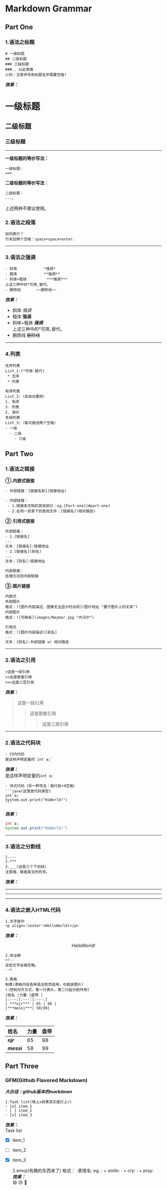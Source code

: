 # Markdown Grammar
## Part One
### 1.语法之标题  
	# 一级标题
	## 二级标题
	### 三级标题
	###.. 以此类推
	小坑：注意井号和标题名中需要空格!  
***效果：***
# 一级标题
## 二级标题
### 三级标题
---  

**一级标题的等价写法：**  

	一级标题:  
	===  
**二级标题的等价写法：**  

	二级标题：
	---。
上述两种不建议使用。  

### 2.语法之段落
	如何换行？
	行末加两个空格：space+space+enter.
---
### 3.语法之强调  
	- 斜体 			*强调*
	- 粗体 			**强调**
	- 斜体+粗体 	 	***强调***
	上述三种中的*可用_替代。
	- 删除线 	 	~~删除线~~  
***效果：***  
- 斜体 			*强调*
- 粗体 			**强调**
- 斜体+粗体 	 	***强调***  
上述三种中的*可用_替代。
- 删除线 	 	~~删除线~~ 
---
### 4.列表
	无序列表
	List_1:(*可用-替代)
	 * 无序
	 * 列表  
	
	有序列表
	List_2:（会自动重排）  
	1. 有序  
	3. 列表
	2. 演示	  
	多级列表
	List_3:（每次缩进两个空格）
	- 一级
	  - 二级
	    - 三级
## Part Two
### 1.语法之链接
**①.内嵌式链接**  
  
    - 外部链接：[链接名称](链接地址)  

	- 内部链接：  
	 - 1.链接本文档的其他部分：eg.[Part-one](#part-one)  
	 - 2.在同一目录下的其他文件：[链接名](相对路径)  

**②.引用式链接**  
	
	外部链接：
	- 1.[链接名]
	...
	文末：[链接名]:链接地址
	- 2.[链接名](别名)
	...
	文末：[别名]:链接地址  
	
	内部链接：
	处理方式同内部链接
**③.图片链接**  

	内嵌式
	外部图片  
	格式：![图片内容描述，图像无法显示时出现](图片地址 "置于图片上的文本")
	内部图片  
	格式：![可缺省](images/Neymar.jpg "内马尔")  
  
    引用式
	格式：![图片内容描述][别名]
	...
	文末：[别名]:外部链接 or 相对路径
---
### 2.语法之引用  

	>这是一段引用  
	>>这是嵌套引用
	>>>这是三层引用
***效果：***
>这是一段引用  
>>这是嵌套引用
>>>这是三层引用
---
### 2.语法之代码块  
	- 行内代码
	是这样声明变量的`int a;`  
***效果：***  
是这样声明变量的`int a;`  

	- 块式代码（另一种写法：每行前+4空格）
	```java(这里放代码类型)
	int a;
	System.out.print("HiWorld!")
	```
***效果：***  
```java
int a;
System.out.print("HiWorld!")
```

---
### 3.语法之分割线  
	1.---
	2.***
	3.___(这是三个下划线)
	注意哦，都是英文的符号。
***效果：***  
***
---
___  

### 4.语法之嵌入HTML代码
	1.文字居中
	<p align='center'>HelloWorld!</p>  
***效果：***
<p align='center'>HelloWorld!</p>  
	  
	2.块注释  
	<!--
	这些文字会被忽略。
	-->
	  
	3.表格
	制表(表格内容各种语法依然适用，也能装图片)
	(:控制对齐方式，第一行表头，第二行起分割作用)
	|姓名 |力量 |盘带 |  
	|:---:|:---:|:---:|  
	| ***njr*** | 65 | 98 |  
	|***messi***| 58|99|  
***效果：***  

|姓名 |力量 |盘带 |  
|:---|:---|:---|  
| ***njr*** | 65 | 98 |  
|***messi***| 58|99|  

## Part Three  
### GFM(Github Flavored Markdown)
***大白话：github版本的markdown***

	1.Task list(填上x效果其实是打上√)  
	- [e] item_1
	- [ ] item_2
	- [x] item_3  
***效果：***  
Task list  
- [x] item_1  
- [ ] item_2  
- [x] item_3  


	2.emoji(有趣的东西来了)
	格式：       :表情名:
	eg.  : + smile:  : + cry:  : + pray:  
***效果：***  
:smile: :cry: :pray:
